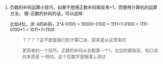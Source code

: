 1. 负数的补码运算小技巧，如果不想用正数补码取反再+1，而使用计算机的运算方法，
   模-正数的补码的话，可以这样:
   
   比如4位，求-4的补码，2^4-0100 = 10000-0100 = 1111+1-0100 = 1111-0100+1 = 
   1011+1=1100

   > ？？？？这不就是我们的计算口诀，原来是从这里来的
   
   > 更简单的一个技巧，正数的补码从右数第一个1，左边的都取反，和口诀的本质是
   一样的。这个在数字逻辑课上讲过
